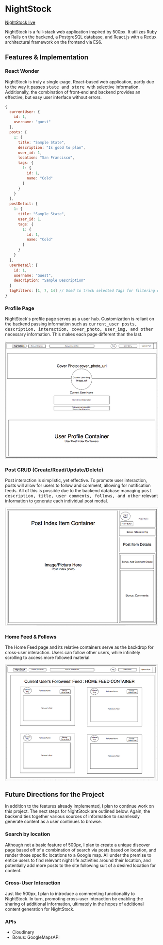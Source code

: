 # NightStock

[NightStock live][heroku]

[heroku]: http://www.herokuapp.com

NightStock is a full-stack web application inspired by 500px.  It utilizes Ruby on Rails on the backend, a PostgreSQL database, and React.js with a Redux architectural framework on the frontend via ES6.

## Features & Implementation

### React Wonder
NightStock is truly a single-page, React-based web application, partly due to the way it passes <tt> state and store </tt> with selective information. Additionally, the combination of front-end and backend provides an effective, but easy user interface without errors.

```js
{
  currentUser: {
    id: 1,
    username: "guest"
  },
  posts: {
    1: {
      title: "Sample State",
      description: "Is good to plan",
      user_id: 1,
      location: "San Francisco",
      tags: {
        1: {
          id: 1,
          name: "Cold"
        }
      }
    }
  },
  postDetail: {
    1: {
      title: "Sample State",
      user_id: 1,
      tags: {
        1: {
          id: 1,
          name: "Cold"
        }
      }
    }
  },
  userDetail: {
    id: 1,
    username: "Guest",
    description: "Sample Description"
  }
  tagFilters: [1, 7, 14] // Used to track selected Tags for filtering of posts
}
```

### Profile Page
NightStock's profile page serves as a user hub. Customization is reliant on the backend passing information such as <tt> current_user posts, description, interaction, cover_photo, user_img, and other </tt> necessary information. This makes each page different than the last.

![image of Profile Page](wireframes/ProfilePage.png)


### Post CRUD (Create/Read/Update/Delete)
Post interaction is simplistic, yet effective. To promote user interaction, posts will allow for users to follow and comment, allowing for notification feeds. All of this is possible due to the backend database managing <tt>post description, title, user comments, follows, and other</tt> relevant information to generate each individual post modal.

![image of Post](wireframes/PostShow.png)


### Home Feed & Follows
The Home Feed page and its relative containers serve as the backdrop for cross-user interaction. Users can follow other users, while infinitely scrolling to access more followed material.

![image of Home Feed](wireframes/HomeFeed.png)


## Future Directions for the Project

In addition to the features already implemented, I plan to continue work on this project.  The next steps for NightStock are outlined below. Again, the backend ties together various sources of information to seamlessly generate content as a user continues to browse.

### Search by location

Although not a basic feature of 500px, I plan to create a unique discover page based off of a combination of search via posts based on location, and render those specific locations to a Google map. All under the premise to entice users to find relevant night life activities around their location, and potentially add more posts to the site following suit of a desired location for content.

### Cross-User Interaction

Just like 500px, I plan to introduce a commenting functionality to NightStock. In turn, promoting cross-user interaction be enabling the sharing of additional information, ultimately in the hopes of additional content generation for NightStock.

### APIs
- Cloudinary
- Bonus: GoogleMapsAPI
